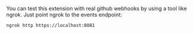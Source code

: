 You can test this extension with real github webhooks by using a tool like ngrok. Just point ngrok to the events endpoint:

`ngrok http https://localhost:8081`
